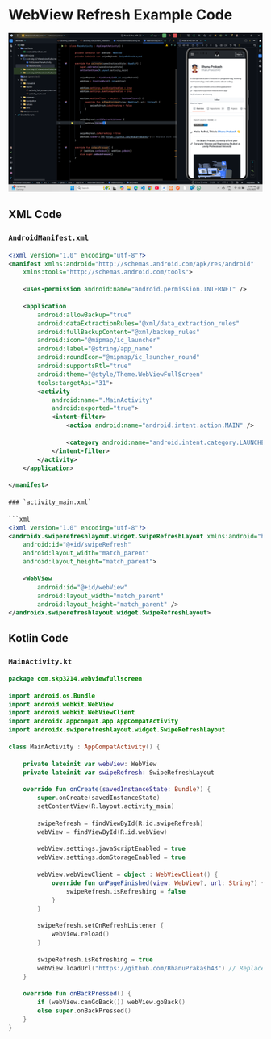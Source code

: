 # WebView Refresh Example Code
![alt text](image-2.png)
## XML Code

### `AndroidManifest.xml`

```xml
<?xml version="1.0" encoding="utf-8"?>
<manifest xmlns:android="http://schemas.android.com/apk/res/android"
    xmlns:tools="http://schemas.android.com/tools">

    <uses-permission android:name="android.permission.INTERNET" />

    <application
        android:allowBackup="true"
        android:dataExtractionRules="@xml/data_extraction_rules"
        android:fullBackupContent="@xml/backup_rules"
        android:icon="@mipmap/ic_launcher"
        android:label="@string/app_name"
        android:roundIcon="@mipmap/ic_launcher_round"
        android:supportsRtl="true"
        android:theme="@style/Theme.WebViewFullScreen"
        tools:targetApi="31">
        <activity
            android:name=".MainActivity"
            android:exported="true">
            <intent-filter>
                <action android:name="android.intent.action.MAIN" />

                <category android:name="android.intent.category.LAUNCHER" />
            </intent-filter>
        </activity>
    </application>

</manifest>

### `activity_main.xml`

```xml
<?xml version="1.0" encoding="utf-8"?>
<androidx.swiperefreshlayout.widget.SwipeRefreshLayout xmlns:android="http://schemas.android.com/apk/res/android"
    android:id="@+id/swipeRefresh"
    android:layout_width="match_parent"
    android:layout_height="match_parent">

    <WebView
        android:id="@+id/webView"
        android:layout_width="match_parent"
        android:layout_height="match_parent" />
</androidx.swiperefreshlayout.widget.SwipeRefreshLayout>
```

## Kotlin Code

### `MainActivity.kt`

```kotlin
package com.skp3214.webviewfullscreen

import android.os.Bundle
import android.webkit.WebView
import android.webkit.WebViewClient
import androidx.appcompat.app.AppCompatActivity
import androidx.swiperefreshlayout.widget.SwipeRefreshLayout

class MainActivity : AppCompatActivity() {

    private lateinit var webView: WebView
    private lateinit var swipeRefresh: SwipeRefreshLayout

    override fun onCreate(savedInstanceState: Bundle?) {
        super.onCreate(savedInstanceState)
        setContentView(R.layout.activity_main)

        swipeRefresh = findViewById(R.id.swipeRefresh)
        webView = findViewById(R.id.webView)

        webView.settings.javaScriptEnabled = true
        webView.settings.domStorageEnabled = true

        webView.webViewClient = object : WebViewClient() {
            override fun onPageFinished(view: WebView?, url: String?) {
                swipeRefresh.isRefreshing = false
            }
        }

        swipeRefresh.setOnRefreshListener {
            webView.reload()
        }

        swipeRefresh.isRefreshing = true
        webView.loadUrl("https://github.com/BhanuPrakash43") // Replace with your URL
    }

    override fun onBackPressed() {
        if (webView.canGoBack()) webView.goBack()
        else super.onBackPressed()
    }
}
```
